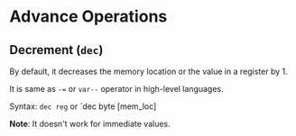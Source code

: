 # Advance Operations

## Decrement (`dec`)

By default, it decreases the memory location or the value in a register by 1.

It is same as `-=` or `var--` operator in high-level languages.

Syntax: `dec reg` or `dec byte [mem_loc]

**Note**: It doesn't work for immediate values.